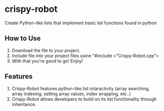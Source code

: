 # crispy-robot
Create Python-like lists that implement basic list functions found in python

## How to Use
1. Download the file to your project.
2. Include file into your project files usine "#include <"Crispy-Robot.cpp">
3. With that you're good to go! Enjoy!

## Features
1. Crispy-Robot features python-like list intaractivity (array searching, array indexing, setting array values, index wrapping, etc..)
2. Crispy-Robot allows developers to build on its list functionality through inheritance.
